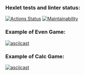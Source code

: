 ### Hexlet tests and linter status:
[![Actions Status](https://github.com/rogatin-av/java-project-61/actions/workflows/hexlet-check.yml/badge.svg)](https://github.com/rogatin-av/java-project-61/actions)
[![Maintainability](https://api.codeclimate.com/v1/badges/90180a17e538456aefc1/maintainability)](https://codeclimate.com/github/rogatin-av/java-project-61/maintainability)
### Example of Even Game:
[![asciicast](https://asciinema.org/a/sGtTmvlUip5fgUtYCncKBOatr.svg)](https://asciinema.org/a/sGtTmvlUip5fgUtYCncKBOatr)
### Example of Calc Game:
[![asciicast](https://asciinema.org/a/ISppgD0AbVfCsuPKLmq4Tb9cO.svg)](https://asciinema.org/a/ISppgD0AbVfCsuPKLmq4Tb9cO)